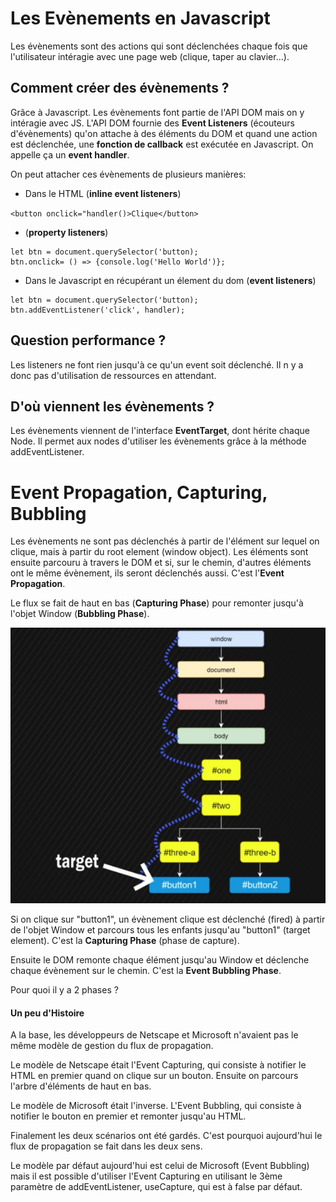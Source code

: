 # Les Evènements en Javascript

Les évènements sont des actions qui sont déclenchées chaque fois que l'utilisateur intéragie avec une page web (clique, taper au clavier...).

## Comment créer des évènements ?

Grâce à Javascript.
Les évènements font partie de l'API DOM mais on y intéragie avec JS.
L'API DOM fournie des **Event Listeners** (écouteurs d'évènements) qu'on attache à des éléments du DOM et quand une action est déclenchée, une **fonction de callback** est exécutée en Javascript. On appelle ça un **event handler**.

On peut attacher ces évènements de plusieurs manières:

- Dans le HTML (**inline event listeners**)

`<button onclick="handler()>Clique</button>`

- (**property listeners**)

```
let btn = document.querySelector('button);
btn.onclick= () => {console.log('Hello World')};

```

- Dans le Javascript en récupérant un élement du dom (**event listeners**)

```
let btn = document.querySelector('button);
btn.addEventListener('click', handler);

```

## Question performance ?

Les listeners ne font rien jusqu'à ce qu'un event soit déclenché. Il n y a donc pas d'utilisation de ressources en attendant.

## D'où viennent les évènements ?

Les évènements viennent de l'interface **EventTarget**, dont hérite chaque Node. Il permet aux nodes d'utiliser les évènements grâce à la méthode addEventListener.

# Event Propagation, Capturing, Bubbling

Les évènements ne sont pas déclenchés à partir de l'élément sur lequel on clique, mais à partir du root element (window object).
Les éléments sont ensuite parcouru à travers le DOM et si, sur le chemin, d'autres éléments ont le même évènement, ils seront déclenchés aussi.
C'est l'**Event Propagation**.

Le flux se fait de haut en bas (**Capturing Phase**) pour remonter jusqu'à l'objet Window (**Bubbling Phase**).

![alt text](./img/bubbling.png)

Si on clique sur "button1", un évènement clique est déclenché (fired) à partir de l'objet Window et parcours tous les enfants jusqu'au "button1" (target element). C'est la **Capturing Phase** (phase de capture).

Ensuite le DOM remonte chaque élément jusqu'au Window et déclenche chaque évènement sur le chemin. C'est la **Event Bubbling Phase**.

Pour quoi il y a 2 phases ?

#### Un peu d'Histoire

A la base, les développeurs de Netscape et Microsoft n'avaient pas le même modèle de gestion du flux de propagation.

Le modèle de Netscape était l'Event Capturing, qui consiste à notifier le HTML en premier quand on clique sur un bouton. Ensuite on parcours l'arbre d'éléments de haut en bas.

Le modèle de Microsoft était l'inverse. L'Event Bubbling, qui consiste à notifier le bouton en premier et remonter jusqu'au HTML.

Finalement les deux scénarios ont été gardés. C'est pourquoi aujourd'hui le flux de propagation se fait dans les deux sens.

Le modèle par défaut aujourd'hui est celui de Microsoft (Event Bubbling) mais il est possible d'utiliser l'Event Capturing en utilisant le 3ème paramètre de addEventListener, useCapture, qui est à false par défaut.
